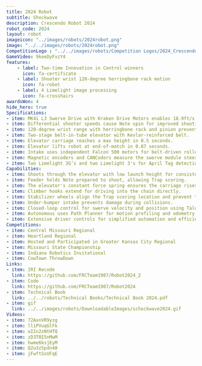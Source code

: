 ```yaml
---
title: 2024 Robot
subtitle: Shockwave 
description: Crescendo Robot 2024
robot_code: 2024
layout: robot
imageicon: "../images/robots/2024robot.png"
image: "../../images/robots/2024robot.png"
CompetitionLogo : "../../images/robots/Competition Logos/2024_Crescendo.svg"
GameVideo: 9keeDyFxzY4
features:
    - label: Two-time Innovation in Control winners
      icon: fa-certificate
    - label: Shooter wrist 120-degree herringbone rack motion
      icon: fa-robot
    - label: 4 Limelight image processing
      icon: fa-crosshairs
awardsWon: 4
hide_hero: true
Specifications:
- item: MK4i L3 Swerve Drive with Kraken Drive Motors enables 18.9ft/s speed.
- item: Differential shooter speeds cause Note spin for improved shooting stability.
- item: 120-degree wrist range with herringbone rack and pinion prevents backlash.
- item: Two-stage belt-in-tube elevator with Kevlar-reinforced belt.
- item: Elevator carriage reaches a max height in 0.5 seconds.
- item: Elevator lifts robot at end-of-match in 0.87 seconds.
- item: Intake uses independent Falcon 500 motors for belt-driven rollers.
- item: Magnetic encoders and CANCoders measure the swerve module steering position.
- item: Two Limelight 3G’s and two Limelight 3's for April Tag detection and global distance calculations.
Capabilities:
- item: Shoots through the elevator with low launch height for consistency.
- item: Feeder holds Note prepared to shoot, allowing Trap scoring.
- item: The elevator's constant force spring ensures the carriage rises first.
- item: Climber hooks extend for driving into the chain directly.
- item: Stabilizer wheels align the Trap scoring location and prevent tipping.
- item: Under-bumper intake prevents damage during collisions.
- item: Closed-loop control for swerve velocity and position using TalonFX.
- item: Autonomous uses Path Planner for motion profiling and odometry fusion.
- item: Extensive driver controls for simplified automation and efficient scoring.
Competitions:
- item: Central Missouri Regional
- item: Heartland Regional
- item: Hosted and Participated in Greater Kansas City Regional
- item: Missouri State Championship
- item: Indiana Robotics Invitational
- item: CowTown ThrowDown
Links:
- item: IRI Recode
  link: https://github.com/FRCTeam1987/Robot2024_2
- item: Code
  link: https://github.com/FRCTeam1987/Robot2024
- item: Technical Book
  link: ../../robots/Technical Books/Technical Book 2024.pdf
- item: gif
  link: ../../images/robots/DownloadableImages/schockwave2024.gif
Videos:
- item: 72AxnVR9yzg
- item: lliPVuqGlFk
- item: oIIn2sNtHTQ
- item: zD3T0I5nMwM
- item: hwme6ksjEyM
- item: Q2u3z5pdn40
- item: jFwftSsUFqE
---
```

